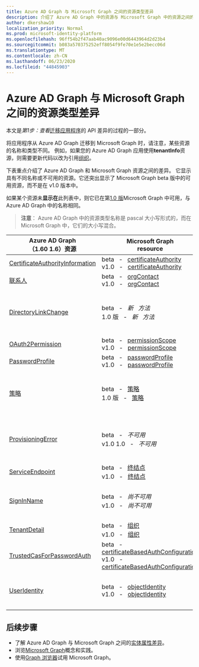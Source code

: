 ```yaml
---
title: Azure AD Graph 与 Microsoft Graph 之间的资源类型差异
description: 介绍了 Azure AD Graph 中的资源与 Microsoft Graph 中的资源之间的差异，以便帮助迁移应用。
author: dkershaw10
localization_priority: Normal
ms.prod: microsoft-identity-platform
ms.openlocfilehash: 96ff54b2f47aab40ac9096e00d6443964d2d23b4
ms.sourcegitcommit: b083a570375252eff8054f9fe70e1e5e2becc06d
ms.translationtype: MT
ms.contentlocale: zh-CN
ms.lasthandoff: 06/23/2020
ms.locfileid: "44845903"
---
```

# <a name="resource-type-differences-between-azure-ad-graph-and-microsoft-graph"></a>Azure AD Graph 与 Microsoft Graph 之间的资源类型差异

本文是*第1步：查看*[迁移应用程序](migrate-azure-ad-graph-planning-checklist.md)的 API 差异的过程的一部分。

将应用程序从 Azure AD Graph 迁移到 Microsoft Graph 时，请注意，某些资源的名称和类型不同。  例如，如果您的 Azure AD Graph 应用使用**tenantInfo**资源，则需要更新代码以改为引用[组织](/graph/api/resources/organization?view=graph-rest-1.0)。

下表重点介绍了 Azure AD Graph 和 Microsoft Graph 资源之间的差异。  它显示具有不同名称或不可用的资源。它还突出显示了 Microsoft Graph beta 版中的可用资源，而不是在 v1.0 版本中。

如果某个资源未**显示在**此列表中，则它已在第[1.0 版](/graph/api/overview?view=graph-rest-1.0)Microsoft Graph 中可用，与 Azure AD Graph 中的名称相同。

> **注意**： Azure AD Graph 中的资源类型名称是 pascal 大小写形式的，而在 Microsoft Graph 中，它们的大小写混合。

|Azure AD Graph <br>（1.60 1.6）资源 |Microsoft Graph<br>resource|备注|
|---|---|---|
| [CertificateAuthorityInformation](https://docs.microsoft.com/previous-versions/azure/ad/graph/api/entity-and-complex-type-reference) | beta &nbsp; - &nbsp; [certificateAuthority](/graph/api/resources/certificateauthority?view=graph-rest-beta)<br>v1.0 &nbsp; - &nbsp; [certificateAuthority](/graph/api/resources/certificateauthority?view=graph-rest-1.0) | |
| [联系人](https://docs.microsoft.com/previous-versions/azure/ad/graph/api/entity-and-complex-type-reference) | beta &nbsp; - &nbsp; [orgContact](/graph/api/resources/orgContact?view=graph-rest-beta)<br>v1.0 &nbsp; - &nbsp; [orgContact](/graph/api/resources/orgContact?view=graph-rest-1.0) | |
| [DirectoryLinkChange](https://docs.microsoft.com/previous-versions/azure/ad/graph/api/entity-and-complex-type-reference) | beta &nbsp; - &nbsp; _新 &nbsp; 方法_ <br>1.0 版 &nbsp; - &nbsp; _新 &nbsp; 方法_ | Delta 查询支持具有不需要此资源的机制的关系更改检测。 请参阅[AZURE AD Graph 和 Microsoft Graph 之间的功能差异](migrate-azure-ad-graph-feature-differences.md)。 |
| [OAuth2Permission](https://docs.microsoft.com/previous-versions/azure/ad/graph/api/entity-and-complex-type-reference) | beta &nbsp; - &nbsp; [permissionScope](/graph/api/resources/permissionScope?view=graph-rest-beta) <br> v1.0 &nbsp; - &nbsp; [permissionScope](/graph/api/resources/permissionScope?view=graph-rest-1.0) ||
| [PasswordProfile](https://docs.microsoft.com/previous-versions/azure/ad/graph/api/entity-and-complex-type-reference) | beta &nbsp; - &nbsp; [passwordProfile](/graph/api/resources/passwordProfile?view=graph-rest-beta) <br> v1.0 &nbsp; - &nbsp; [passwordProfile](/graph/api/resources/passwordProfile?view=graph-rest-1.0) ||
 [策略](https://docs.microsoft.com/previous-versions/azure/ad/graph/api/entity-and-complex-type-reference) | beta &nbsp; - &nbsp; [策略](/graph/api/resources/policy-overview?view=graph-rest-beta) <br> 1.0 版 &nbsp; - &nbsp; [策略](/graph/api/resources/policy-overview?view=graph-rest-1.0)| 每种类型的策略在 Microsoft Graph 中的**策略**URL 路径段下都有一个唯一的类型名称和结构。 在 Azure AD Graph 中，这是一种策略类型。 |
| [ProvisioningError](https://docs.microsoft.com/previous-versions/azure/ad/graph/api/entity-and-complex-type-reference) | beta &nbsp; - &nbsp; _不可用_ <br> v1.0 1.0 &nbsp; - &nbsp; _不可用_ | 此资源已被弃用。  但是，可以在[onPremisesProvisioningError](/graph/api/resources/onPremisesProvisioningError?view=graph-rest-1.0)中找到描述任何 AD Connect 相关设置错误的新资源。 |
| [ServiceEndpoint](https://docs.microsoft.com/previous-versions/azure/ad/graph/api/entity-and-complex-type-reference) | beta &nbsp; - &nbsp; [终结点](/graph/api/resources/endpoint?view=graph-rest-beta) <br> v1.0 &nbsp; - &nbsp; [终结点](/graph/api/resources/endpoint?view=graph-rest-1.0) | [终结点](/graph/api/resources/endpoint?view=graph-rest-beta)仅可用作[组](/graph/api/resources/group?view=graph-rest-beta)资源的一部分。|
| [SignInName](https://docs.microsoft.com/previous-versions/azure/ad/graph/api/entity-and-complex-type-reference) | beta &nbsp; - &nbsp; _尚不可用_ <br> v1.0 &nbsp; - &nbsp; _尚不可用_ | 用于登录到用户帐户（称为**identityObject**，但尚不可用）的标识符的新建模。 支持 Azure AD B2C 方案。 |
| [TenantDetail](https://docs.microsoft.com/previous-versions/azure/ad/graph/api/entity-and-complex-type-reference) | beta &nbsp; - &nbsp; [组织](/graph/api/resources/organization?view=graph-rest-beta) <br> v1.0 &nbsp; - &nbsp; [组织](/graph/api/resources/organization?view=graph-rest-1.0) | |
| [TrustedCasForPasswordAuth](https://docs.microsoft.com/previous-versions/azure/ad/graph/api/entity-and-complex-type-reference) | beta &nbsp; - &nbsp; [certificateBasedAuthConfiguration](/graph/api/resources/certificatebasedcuthconfiguration?view=graph-rest-beta) <br> v1.0 &nbsp; - &nbsp; [certificateBasedAuthConfiguration](/graph/api/resources/certificatebasedcuthconfiguration?view=graph-rest-1.0) | |
| [UserIdentity](https://docs.microsoft.com/previous-versions/azure/ad/graph/api/entity-and-complex-type-reference) | beta &nbsp; - &nbsp; [objectIdentity](/graph/api/resources/objectidentity?view=graph-rest-beta) <br> v1.0 &nbsp; - &nbsp; [objectIdentity](/graph/api/resources/objectidentity?view=graph-rest-1.0) |  用于登录到用户帐户（称为 " **objectIdentity**"）的标识符的新建模。 支持 Azure AD B2C 方案。 |

## <a name="next-steps"></a>后续步骤

- 了解 Azure AD Graph 与 Microsoft Graph 之间的[实体属性差异](migrate-azure-ad-graph-property-differences.md)。
- 浏览[Microsoft Graph](/graph/overview)概念和实践。
- 使用[Graph 浏览器](https://aka.ms/ge)试用 Microsoft Graph。